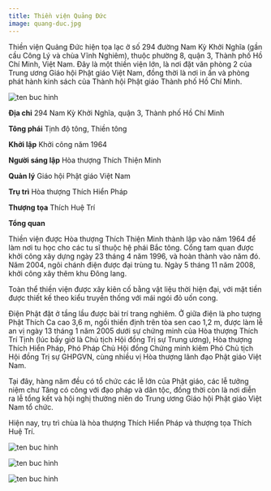```yaml
---
title: Thiền viện Quảng Đức
image: quang-duc.jpg
---
```


Thiền viện Quảng Đức hiện tọa lạc ở số 294 đường Nam Kỳ Khởi Nghĩa (gần cầu Công Lý và chùa Vĩnh Nghiêm), thuộc phường 8, quận 3, Thành phố Hồ Chí Minh, Việt Nam. Đây là một thiền viện lớn, là nơi đặt văn phòng 2 của Trung ương Giáo hội Phật giáo Việt Nam, đồng thời là nơi in ấn và phòng phát hành kinh sách của Thành hội Phật giáo Thành phố Hồ Chí Minh.

![ten buc hinh](https://upload.wikimedia.org/wikipedia/commons/thumb/3/37/Thi%E1%BB%81n_vi%E1%BB%87n_Qu%E1%BA%A3ng_%C4%90%E1%BB%A9c.jpg/800px-Thi%E1%BB%81n_vi%E1%BB%87n_Qu%E1%BA%A3ng_%C4%90%E1%BB%A9c.jpg "ten buc hinh")

**Địa chỉ**	 294 Nam Kỳ Khởi Nghĩa, quận 3, Thành phố Hồ Chí Minh

**Tông phái**	Tịnh độ tông, Thiền tông

**Khởi lập**	Khởi công năm 1964

**Người sáng lập**	Hòa thượng Thích Thiện Minh

**Quản lý**	Giáo hội Phật giáo Việt Nam

**Trụ trì**	 Hòa thượng Thích Hiển Pháp

**Thượng tọa**	Thích Huệ Trí

**Tổng quan**

Thiền viện được Hòa thượng Thích Thiện Minh thành lập vào năm 1964 để làm nơi tu học cho các tu sĩ thuộc hệ phái Bắc tông. Cổng tam quan được khởi công xây dựng ngày 23 tháng 4 năm 1996, và hoàn thành vào năm đó. Năm 2004, ngôi chánh điện được đại trùng tu. Ngày 5 tháng 11 năm 2008, khởi công xây thêm khu Đông lang.

Toàn thể thiền viện được xây kiên cố bằng vật liệu thời hiện đại, với mặt tiền được thiết kế theo kiểu truyền thống với mái ngói đỏ uốn cong.

Điện Phật đặt ở tầng lầu được bài trí trang nghiêm. Ở giữa điện là pho tượng Phật Thích Ca cao 3,6 m, ngồi thiền định trên tòa sen cao 1,2 m, được làm lễ an vị ngày 13 tháng 1 năm 2005 dưới sự chứng minh của Hòa thượng Thích Trí Tịnh (lúc bấy giờ là Chủ tịch Hội đồng Trị sự Trung ương), Hòa thượng Thích Hiển Pháp, Phó Pháp Chủ Hội đồng Chứng minh kiêm Phó Chủ tịch Hội đồng Trị sự GHPGVN, cùng nhiều vị Hòa thượng lãnh đạo Phật giáo Việt Nam.

Tại đây, hàng năm đều có tổ chức các lễ lớn của Phật giáo, các lễ tưởng niệm chư Tăng có công với đạo pháp và dân tộc, đồng thời còn là nơi diễn ra lễ tổng kết và hội nghị thường niên do Trung ương Giáo hội Phật giáo Việt Nam tổ chức.

Hiện nay, trụ trì chùa là hòa thượng Thích Hiển Pháp và thượng tọa Thích Huệ Trí.

![ten buc hinh](https://static.mytour.vn/upload_images/Image/Ninh/List%204/51%20Thi%E1%BB%81n%20vi%E1%BB%87n%20Qu%E1%BA%A3ng%20%C4%90%E1%BB%A9c/1520232800_b5f032e89c_b.jpg "ten buc hinh")

![ten buc hinh](https://static.mytour.vn/upload_images/Image/Tuan%20NL/Den%20Chua/Thien%20Vien%20Quang%20Duc/tv-QuangDuc1.jpg "ten buc hinh")

![ten buc hinh](https://upload.wikimedia.org/wikipedia/commons/thumb/6/61/Thi%E1%BB%81n_vi%E1%BB%87n_Qu%E1%BA%A3ng_%C4%90%E1%BB%A9c_2.jpg/800px-Thi%E1%BB%81n_vi%E1%BB%87n_Qu%E1%BA%A3ng_%C4%90%E1%BB%A9c_2.jpg "ten buc hinh")